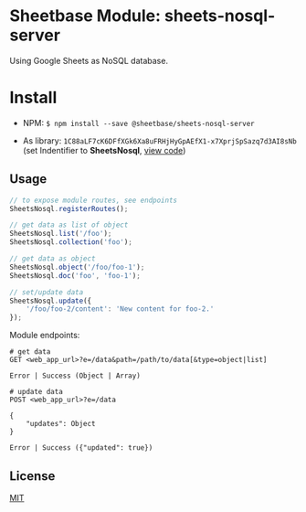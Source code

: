 # Sheetbase Module: sheets-nosql-server

Using Google Sheets as NoSQL database.

# Install

- NPM: ``$ npm install --save @sheetbase/sheets-nosql-server``

- As library: ``1C88aLF7cK6DFfXGk6Xa8uFRHjHyGpAEfX1-x7XprjSpSazq7d3AI8sNb`` (set Indentifier to **SheetsNosql**, [view code](https://script.google.com/d/1C88aLF7cK6DFfXGk6Xa8uFRHjHyGpAEfX1-x7XprjSpSazq7d3AI8sNb/edit?usp=sharing))

## Usage

```ts
// to expose module routes, see endpoints
SheetsNosql.registerRoutes();

// get data as list of object
SheetsNosql.list('/foo');
SheetsNosql.collection('foo');

// get data as object
SheetsNosql.object('/foo/foo-1');
SheetsNosql.doc('foo', 'foo-1');

// set/update data
SheetsNosql.update({
	'/foo/foo-2/content': 'New content for foo-2.'
});
```

Module endpoints:

```http
# get data
GET <web_app_url>?e=/data&path=/path/to/data[&type=object|list]

Error | Success (Object | Array)

# update data
POST <web_app_url>?e=/data

{
	"updates": Object
}

Error | Success ({"updated": true})
```

## License

[MIT][license-url]

[license-url]: https://github.com/sheetbase/module-sheets-nosql-server/blob/master/LICENSE